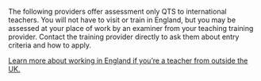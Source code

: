 The following providers offer assessment only QTS to international teachers. You will not have to visit or train in England, but you may be assessed at your place of work by an examiner from your teaching training provider. Contact the training provider directly to ask them about entry criteria and how to apply.

[Learn more about working in England if you’re a teacher from outside the UK.](/come-to-england-to-teach-if-you-are-a-teacher-from-outside-the-uk#consider-getting-qualified-teacher-status)
